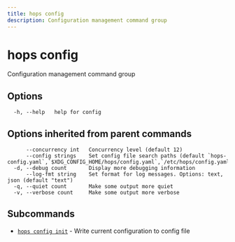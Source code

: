 ```yaml
---
title: hops config
description: Configuration management command group
---
```


<!--
This documentation is auto generated by a script.
Please do not edit this file directly.
-->

<!-- markdownlint-disable-next-line single-title -->
# hops config

Configuration management command group

## Options

```plaintext
  -h, --help   help for config
```

## Options inherited from parent commands

```plaintext
      --concurrency int   Concurrency level (default 12)
      --config strings    Set config file search paths (default `hops-config.yaml`,`$XDG_CONFIG_HOME/hops/config.yaml`,`/etc/hops/config.yaml`)
  -d, --debug count       Display more debugging information
      --log-fmt string    Set format for log messages. Options: text, json (default "text")
  -q, --quiet count       Make some output more quiet
  -v, --verbose count     Make some output more verbose
```

## Subcommands

- [`hops config init`](init.md) - Write current configuration to config file

